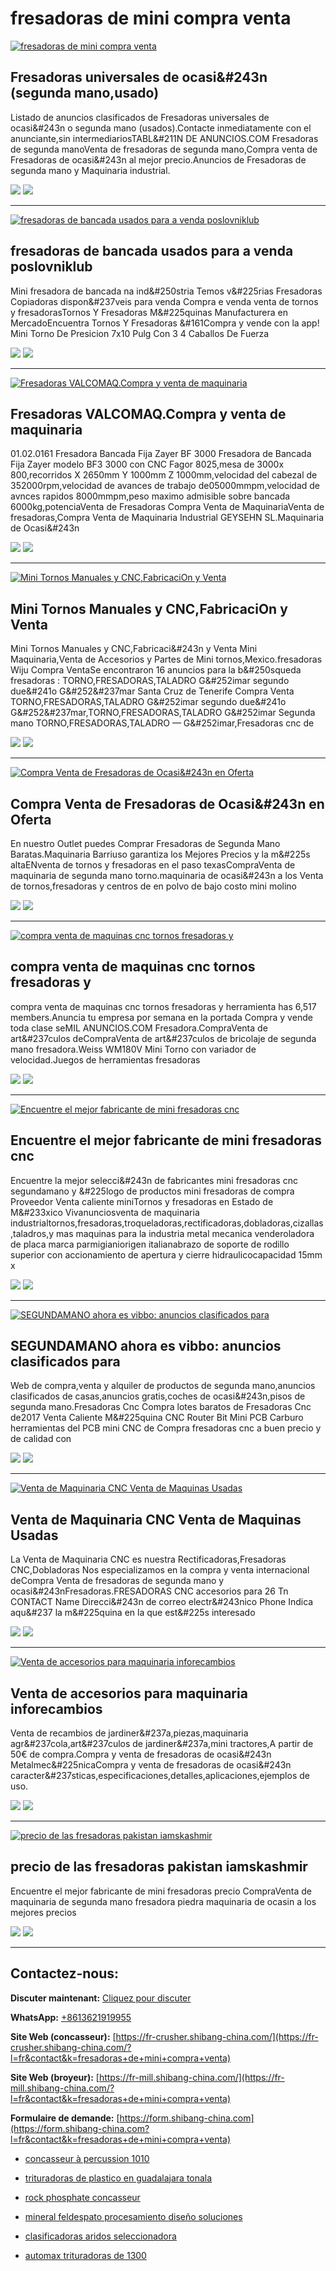 # fresadoras de mini compra venta

<a href="https://swt.shibang-china.com/?l=fr&img&k=fresadoras+de+mini+compra+venta" target="_blank">![fresadoras de mini compra venta](http://static.shibang-china.com/all-800x300/1240.jpg)</a>

## Fresadoras universales de ocasi&#243n (segunda mano,usado)
Listado de anuncios clasificados de Fresadoras universales de ocasi&#243n o segunda mano (usados).Contacte inmediatamente con el anunciante,sin intermediariosTABL&#211N DE ANUNCIOS.COM Fresadoras de segunda manoVenta de fresadoras de segunda mano,Compra venta de Fresadoras de ocasi&#243n al mejor precio.Anuncios de Fresadoras de segunda mano y Maquinaria industrial.


<a href="https://whatsapp.shibangsoft.com/WhatsApp.php" target="_blank" title="WhatsApp">![](http://static.shibang-china.com/icon/whatsapp.png)</a> <a href="https://swt.shibang-china.com/?l=fr&icon&k=fresadoras+de+mini+compra+venta" target="_blank">![](http://static.shibang-china.com/icon/chat-fr.png)</a>

---

<a href="https://swt.shibang-china.com/?l=fr&img&k=fresadoras+de+mini+compra+venta" target="_blank">![fresadoras de bancada usados para a venda poslovniklub](http://static.shibang-china.com/all-800x300/59.jpg)</a>

## fresadoras de bancada usados para a venda poslovniklub
Mini fresadora de bancada na ind&#250stria Temos v&#225rias Fresadoras Copiadoras dispon&#237veis para venda Compra e venda venta de tornos y fresadorasTornos Y Fresadoras M&#225quinas Manufacturera en MercadoEncuentra Tornos Y Fresadoras &#161Compra y vende con la app! Mini Torno De Presicion 7x10 Pulg Con 3 4 Caballos De Fuerza


<a href="https://whatsapp.shibangsoft.com/WhatsApp.php" target="_blank" title="WhatsApp">![](http://static.shibang-china.com/icon/whatsapp.png)</a> <a href="https://swt.shibang-china.com/?l=fr&icon&k=fresadoras+de+mini+compra+venta" target="_blank">![](http://static.shibang-china.com/icon/chat-fr.png)</a>

---

<a href="https://swt.shibang-china.com/?l=fr&img&k=fresadoras+de+mini+compra+venta" target="_blank">![Fresadoras VALCOMAQ.Compra y venta de maquinaria](http://static.shibang-china.com/all-800x300/821.jpg)</a>

## Fresadoras VALCOMAQ.Compra y venta de maquinaria
01.02.0161 Fresadora Bancada Fija Zayer BF 3000 Fresadora de Bancada Fija Zayer modelo BF3 3000 con CNC Fagor 8025,mesa de 3000x 800,recorridos X 2650mm Y 1000mm Z 1000mm,velocidad del cabezal de 352000rpm,velocidad de avances de trabajo de05000mmpm,velocidad de avnces rapidos 8000mmpm,peso maximo admisible sobre bancada 6000kg,potenciaVenta de Fresadoras Compra Venta de MaquinariaVenta de fresadoras,Compra Venta de Maquinaria Industrial GEYSEHN SL.Maquinaria de Ocasi&#243n


<a href="https://whatsapp.shibangsoft.com/WhatsApp.php" target="_blank" title="WhatsApp">![](http://static.shibang-china.com/icon/whatsapp.png)</a> <a href="https://swt.shibang-china.com/?l=fr&icon&k=fresadoras+de+mini+compra+venta" target="_blank">![](http://static.shibang-china.com/icon/chat-fr.png)</a>

---

<a href="https://swt.shibang-china.com/?l=fr&img&k=fresadoras+de+mini+compra+venta" target="_blank">![Mini Tornos Manuales y CNC,FabricaciOn y Venta](http://static.shibang-china.com/all-800x300/861.jpg)</a>

## Mini Tornos Manuales y CNC,FabricaciOn y Venta
Mini Tornos Manuales y CNC,Fabricaci&#243n y Venta Mini Maquinaria,Venta de Accesorios y Partes de Mini tornos,Mexico.fresadoras Wiju Compra VentaSe encontraron 16 anuncios para la b&#250squeda fresadoras : TORNO,FRESADORAS,TALADRO G&#252imar segundo due&#241o G&#252&#237mar Santa Cruz de Tenerife Compra Venta TORNO,FRESADORAS,TALADRO G&#252imar segundo due&#241o G&#252&#237mar,TORNO,FRESADORAS,TALADRO G&#252imar Segunda mano TORNO,FRESADORAS,TALADRO — G&#252imar,Fresadoras cnc de


<a href="https://whatsapp.shibangsoft.com/WhatsApp.php" target="_blank" title="WhatsApp">![](http://static.shibang-china.com/icon/whatsapp.png)</a> <a href="https://swt.shibang-china.com/?l=fr&icon&k=fresadoras+de+mini+compra+venta" target="_blank">![](http://static.shibang-china.com/icon/chat-fr.png)</a>

---

<a href="https://swt.shibang-china.com/?l=fr&img&k=fresadoras+de+mini+compra+venta" target="_blank">![Compra Venta de Fresadoras de Ocasi&#243n en Oferta](http://static.shibang-china.com/all-800x300/641.jpg)</a>

## Compra Venta de Fresadoras de Ocasi&#243n en Oferta
En nuestro Outlet puedes Comprar Fresadoras de Segunda Mano Baratas.Maquinaria Barriuso garantiza los Mejores Precios y la m&#225s altaENventa de tornos y fresadoras en el paso texasCompraVenta de maquinaria de segunda mano torno.maquinaria de ocasi&#243n a los Venta de tornos,fresadoras y centros de en polvo de bajo costo mini molino


<a href="https://whatsapp.shibangsoft.com/WhatsApp.php" target="_blank" title="WhatsApp">![](http://static.shibang-china.com/icon/whatsapp.png)</a> <a href="https://swt.shibang-china.com/?l=fr&icon&k=fresadoras+de+mini+compra+venta" target="_blank">![](http://static.shibang-china.com/icon/chat-fr.png)</a>

---

<a href="https://swt.shibang-china.com/?l=fr&img&k=fresadoras+de+mini+compra+venta" target="_blank">![compra venta de maquinas cnc tornos fresadoras y](http://static.shibang-china.com/all-800x300/403.jpg)</a>

## compra venta de maquinas cnc tornos fresadoras y
compra venta de maquinas cnc tornos fresadoras y herramienta has 6,517 members.Anuncia tu empresa por semana en la portada Compra y vende toda clase seMIL ANUNCIOS.COM Fresadora.CompraVenta de art&#237culos deCompraVenta de art&#237culos de bricolaje de segunda mano fresadora.Weiss WM180V Mini Torno con variador de velocidad.Juegos de herramientas fresadoras


<a href="https://whatsapp.shibangsoft.com/WhatsApp.php" target="_blank" title="WhatsApp">![](http://static.shibang-china.com/icon/whatsapp.png)</a> <a href="https://swt.shibang-china.com/?l=fr&icon&k=fresadoras+de+mini+compra+venta" target="_blank">![](http://static.shibang-china.com/icon/chat-fr.png)</a>

---

<a href="https://swt.shibang-china.com/?l=fr&img&k=fresadoras+de+mini+compra+venta" target="_blank">![Encuentre el mejor fabricante de mini fresadoras cnc](http://static.shibang-china.com/all-800x300/1448.jpg)</a>

## Encuentre el mejor fabricante de mini fresadoras cnc
Encuentre la mejor selecci&#243n de fabricantes mini fresadoras cnc segundamano y &#225logo de productos mini fresadoras de compra Proveedor Venta caliente miniTornos y fresadoras en Estado de M&#233xico Vivanunciosventa de maquinaria industrialtornos,fresadoras,troqueladoras,rectificadoras,dobladoras,cizallas,taladros,y mas maquinas para la industria metal mecanica venderoladora de placa marca parmigianiorigen italianabrazo de soporte de rodillo superior con accionamiento de apertura y cierre hidraulicocapacidad 15mm x


<a href="https://whatsapp.shibangsoft.com/WhatsApp.php" target="_blank" title="WhatsApp">![](http://static.shibang-china.com/icon/whatsapp.png)</a> <a href="https://swt.shibang-china.com/?l=fr&icon&k=fresadoras+de+mini+compra+venta" target="_blank">![](http://static.shibang-china.com/icon/chat-fr.png)</a>

---

<a href="https://swt.shibang-china.com/?l=fr&img&k=fresadoras+de+mini+compra+venta" target="_blank">![SEGUNDAMANO ahora es vibbo: anuncios clasificados para](http://static.shibang-china.com/all-800x300/1251.jpg)</a>

## SEGUNDAMANO ahora es vibbo: anuncios clasificados para
Web de compra,venta y alquiler de productos de segunda mano,anuncios clasificados de casas,anuncios gratis,coches de ocasi&#243n,pisos de segunda mano.Fresadoras Cnc Compra lotes baratos de Fresadoras Cnc de2017 Venta Caliente M&#225quina CNC Router Bit Mini PCB Carburo herramientas del PCB mini CNC de Compra fresadoras cnc a buen precio y de calidad con


<a href="https://whatsapp.shibangsoft.com/WhatsApp.php" target="_blank" title="WhatsApp">![](http://static.shibang-china.com/icon/whatsapp.png)</a> <a href="https://swt.shibang-china.com/?l=fr&icon&k=fresadoras+de+mini+compra+venta" target="_blank">![](http://static.shibang-china.com/icon/chat-fr.png)</a>

---

<a href="https://swt.shibang-china.com/?l=fr&img&k=fresadoras+de+mini+compra+venta" target="_blank">![Venta de Maquinaria CNC Venta de Maquinas Usadas](http://static.shibang-china.com/all-800x300/258.jpg)</a>

## Venta de Maquinaria CNC Venta de Maquinas Usadas
La Venta de Maquinaria CNC es nuestra Rectificadoras,Fresadoras CNC,Dobladoras Nos especializamos en la compra y venta internacional deCompra Venta de fresadoras de segunda mano y ocasi&#243nFresadoras.FRESADORAS CNC accesorios para 26 Tn CONTACT Name Direcci&#243n de correo electr&#243nico Phone Indica aqu&#237 la m&#225quina en la que est&#225s interesado


<a href="https://whatsapp.shibangsoft.com/WhatsApp.php" target="_blank" title="WhatsApp">![](http://static.shibang-china.com/icon/whatsapp.png)</a> <a href="https://swt.shibang-china.com/?l=fr&icon&k=fresadoras+de+mini+compra+venta" target="_blank">![](http://static.shibang-china.com/icon/chat-fr.png)</a>

---

<a href="https://swt.shibang-china.com/?l=fr&img&k=fresadoras+de+mini+compra+venta" target="_blank">![Venta de accesorios para maquinaria inforecambios](http://static.shibang-china.com/all-800x300/405.jpg)</a>

## Venta de accesorios para maquinaria inforecambios
Venta de recambios de jardiner&#237a,piezas,maquinaria agr&#237cola,art&#237culos de jardiner&#237a,mini tractores,A partir de 50€ de compra.Compra y venta de fresadoras de ocasi&#243n Metalmec&#225nicaCompra y venta de fresadoras de ocasi&#243n caracter&#237sticas,especificaciones,detalles,aplicaciones,ejemplos de uso.


<a href="https://whatsapp.shibangsoft.com/WhatsApp.php" target="_blank" title="WhatsApp">![](http://static.shibang-china.com/icon/whatsapp.png)</a> <a href="https://swt.shibang-china.com/?l=fr&icon&k=fresadoras+de+mini+compra+venta" target="_blank">![](http://static.shibang-china.com/icon/chat-fr.png)</a>

---

<a href="https://swt.shibang-china.com/?l=fr&img&k=fresadoras+de+mini+compra+venta" target="_blank">![precio de las fresadoras pakistan iamskashmir](http://static.shibang-china.com/all-800x300/454.jpg)</a>

## precio de las fresadoras pakistan iamskashmir
Encuentre el mejor fabricante de mini fresadoras precio CompraVenta de maquinaria de segunda mano fresadora piedra maquinaria de ocasin a los mejores precios

<a href="https://whatsapp.shibangsoft.com/WhatsApp.php" target="_blank" title="WhatsApp">![](http://static.shibang-china.com/icon/whatsapp.png)</a> <a href="https://swt.shibang-china.com/?l=fr&icon&k=fresadoras+de+mini+compra+venta" target="_blank">![](http://static.shibang-china.com/icon/chat-fr.png)</a>

---
## Contactez-nous:

**Discuter maintenant:** [Cliquez pour discuter](https://swt.shibang-china.com?l=fr&contact&k=fresadoras+de+mini+compra+venta)

**WhatsApp:**  [+8613621919955](https://whatsapp.shibangsoft.com/WhatsApp.php)

**Site Web (concasseur):** [https://fr-crusher.shibang-china.com/](https://fr-crusher.shibang-china.com/?l=fr&contact&k=fresadoras+de+mini+compra+venta)

**Site Web (broyeur):** [https://fr-mill.shibang-china.com/](https://fr-mill.shibang-china.com/?l=fr&contact&k=fresadoras+de+mini+compra+venta)

**Formulaire de demande:** [https://form.shibang-china.com](https://form.shibang-china.com?l=fr&contact&k=fresadoras+de+mini+compra+venta)

* [concasseur à percussion 1010](../61/concasseur%20%C3%A0%20percussion%201010.md)

* [trituradoras de plastico en guadalajara tonala](../64/trituradoras%20de%20plastico%20en%20guadalajara%20tonala.md)

* [rock phosphate concasseur](../65/rock%20phosphate%20concasseur.md)

* [mineral feldespato procesamiento diseño soluciones](../63/mineral%20feldespato%20procesamiento%20dise%C3%B1o%20soluciones.md)

* [clasificadoras aridos seleccionadora](../63/clasificadoras%20aridos%20seleccionadora.md)

* [automax trituradoras de 1300](../64/automax%20trituradoras%20de%201300.md)